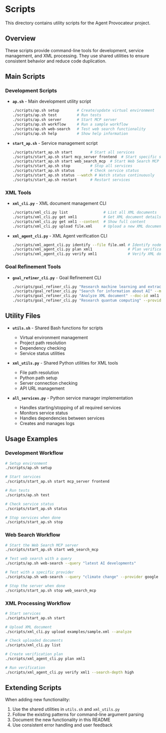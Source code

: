 # Scripts

This directory contains utility scripts for the Agent Provocateur project.

## Overview

These scripts provide command-line tools for development, service management, and XML processing. They use shared utilities to ensure consistent behavior and reduce code duplication.

## Main Scripts

### Development Scripts

- **`ap.sh`** - Main development utility script
  ```bash
  ./scripts/ap.sh setup        # Create/update virtual environment
  ./scripts/ap.sh test         # Run tests
  ./scripts/ap.sh server       # Start MCP server
  ./scripts/ap.sh workflow     # Run a sample workflow
  ./scripts/ap.sh web-search   # Test web search functionality
  ./scripts/ap.sh help         # Show help information
  ```

- **`start_ap.sh`** - Service management script
  ```bash
  ./scripts/start_ap.sh start        # Start all services
  ./scripts/start_ap.sh start mcp_server frontend  # Start specific services
  ./scripts/start_ap.sh start web_search_mcp  # Start Web Search MCP server
  ./scripts/start_ap.sh stop         # Stop all services
  ./scripts/start_ap.sh status       # Check service status
  ./scripts/start_ap.sh status --watch # Watch status continuously
  ./scripts/start_ap.sh restart      # Restart services
  ```

### XML Tools

- **`xml_cli.py`** - XML document management CLI
  ```bash
  ./scripts/xml_cli.py list                # List all XML documents
  ./scripts/xml_cli.py get xml1            # Get XML document details
  ./scripts/xml_cli.py get xml1 --content  # Show full content
  ./scripts/xml_cli.py upload file.xml     # Upload a new XML document
  ```

- **`xml_agent_cli.py`** - XML Agent verification CLI
  ```bash
  ./scripts/xml_agent_cli.py identify --file file.xml # Identify nodes
  ./scripts/xml_agent_cli.py plan xml1                # Plan verification
  ./scripts/xml_agent_cli.py verify xml1              # Verify XML document
  ```

### Goal Refinement Tools

- **`goal_refiner_cli.py`** - Goal Refinement CLI
  ```bash
  ./scripts/goal_refiner_cli.py "Research machine learning and extract entities from document"
  ./scripts/goal_refiner_cli.py "Search for information about AI" --max-results 10
  ./scripts/goal_refiner_cli.py "Analyze XML document" --doc-id xml1
  ./scripts/goal_refiner_cli.py "Research quantum computing" --provider google --json
  ```

## Utility Files

- **`utils.sh`** - Shared Bash functions for scripts
  - Virtual environment management
  - Project path resolution
  - Dependency checking
  - Service status utilities

- **`xml_utils.py`** - Shared Python utilities for XML tools
  - File path resolution
  - Python path setup
  - Server connection checking
  - API URL management

- **`all_services.py`** - Python service manager implementation
  - Handles starting/stopping of all required services
  - Monitors service status
  - Handles dependencies between services
  - Creates and manages logs

## Usage Examples

### Development Workflow

```bash
# Setup environment
./scripts/ap.sh setup

# Start services
./scripts/start_ap.sh start mcp_server frontend

# Run tests
./scripts/ap.sh test

# Check service status
./scripts/start_ap.sh status

# Stop services when done
./scripts/start_ap.sh stop
```

### Web Search Workflow

```bash
# Start the Web Search MCP server
./scripts/start_ap.sh start web_search_mcp

# Test web search with a query
./scripts/ap.sh web-search --query "latest AI developments"

# Test with a specific provider
./scripts/ap.sh web-search --query "climate change" --provider google

# Stop the server when done
./scripts/start_ap.sh stop web_search_mcp
```

### XML Processing Workflow

```bash
# Start services
./scripts/start_ap.sh start

# Upload XML document
./scripts/xml_cli.py upload examples/sample.xml --analyze

# Check uploaded documents
./scripts/xml_cli.py list

# Create verification plan
./scripts/xml_agent_cli.py plan xml1

# Run verification
./scripts/xml_agent_cli.py verify xml1 --search-depth high
```

## Extending Scripts

When adding new functionality:

1. Use the shared utilities in `utils.sh` and `xml_utils.py`
2. Follow the existing patterns for command-line argument parsing
3. Document the new functionality in this README
4. Use consistent error handling and user feedback